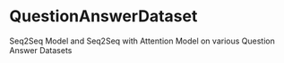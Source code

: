 # QuestionAnswerDataset
Seq2Seq Model and Seq2Seq with Attention Model on various Question Answer Datasets
